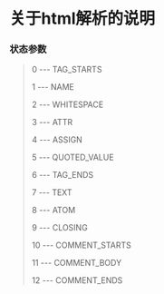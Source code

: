 ﻿关于html解析的说明
==================

### 状态参数

> 0 --- TAG_STARTS
>
> 1 --- NAME
>
> 2 --- WHITESPACE
>
> 3 --- ATTR
>
> 4 --- ASSIGN
>
> 5 --- QUOTED_VALUE
>
> 6 --- TAG_ENDS
>
> 7 --- TEXT
>
> 8 --- ATOM
>
> 9 --- CLOSING
>
> 10 --- COMMENT_STARTS
>
> 11 --- COMMENT_BODY
>
> 12 --- COMMENT_ENDS
>
